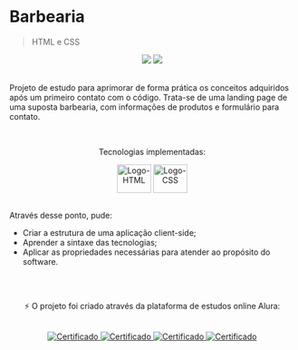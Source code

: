 <html>
 <body>
  <h1>Barbearia</h1>
  <blockquote>HTML e CSS</blockquote>
  <div align="center">
   <img src="https://img.shields.io/github/last-commit/m-4morim/barbearia?logo=git"/>
   <img src="https://img.shields.io/badge/status-completed-brightgreen"/>
  </div><br>
  <p>Projeto de estudo para aprimorar de forma prática os conceitos adquiridos após um primeiro contato com o código. Trata-se de uma landing page de uma suposta barbearia, com informações de produtos e formulário para contato.</p><br>
  <p align="center">Tecnologias implementadas:</p>
  <div align="center" style="display: inline_block">
    <img align="center" alt="Logo-HTML" height="50" width="60" src="https://cdn.jsdelivr.net/gh/devicons/devicon/icons/html5/html5-original.svg" />
    <img align="center" alt="Logo-CSS" height="50" width="60" src="https://cdn.jsdelivr.net/gh/devicons/devicon/icons/css3/css3-original.svg" />
  </div><br>
  <div>
   <p>Através desse ponto, pude:</p>
   <ul>
     <li>Criar a estrutura de uma aplicação client-side;</li>
     <li>Aprender a sintaxe das tecnologias;</li>
     <li>Aplicar as propriedades necessárias para atender ao propósito do software.</li>
   </ul>
  </div><br>
 </body>
 
##
 <footer>
  <div align="center">
   <p>⚡ O projeto foi criado através da plataforma de estudos online Alura:</p><br>
   <a href="https://cursos.alura.com.br/certificate/1411044a-962d-4bc7-9c71-0c70c39cd7dc">
    <img alt="Certificado" src="https://img.shields.io/badge/Certificado%201-success-brightgreen?style=flat-square" />
   </a>
   <a href="https://cursos.alura.com.br/certificate/57090414-701c-44b2-8f01-a259f3385d03">
    <img alt="Certificado" src="https://img.shields.io/badge/Certificado%202-success-brightgreen?style=flat-square" />
   </a>
   <a href="https://cursos.alura.com.br/certificate/0142df65-35de-4187-9dcd-bbb68b29255b">
    <img alt="Certificado" src="https://img.shields.io/badge/Certificado%203-success-brightgreen?style=flat-square" />
   </a>
   <a href="https://cursos.alura.com.br/certificate/edfec179-f578-4fcd-a544-ed7e75c1e597">
    <img alt="Certificado" src="https://img.shields.io/badge/Certificado%204-success-brightgreen?style=flat-square" />
   </a>
  </div>
 </footer>
</html>
